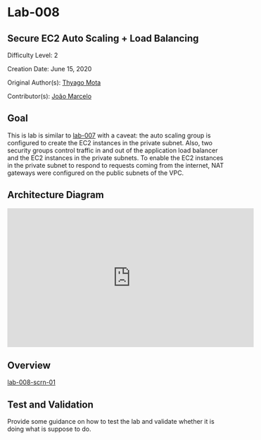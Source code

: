 # Lab-008

## Secure EC2 Auto Scaling + Load Balancing

Difficulty Level: 2

Creation Date: June 15, 2020

Original Author(s): [Thyago Mota](https://github.com/thyagomota)

Contributor(s): [João Marcelo](https://github.com/jmhal)

## Goal
This is lab is similar to [lab-007](../lab-007) with a caveat: the auto scaling group is configured to create the EC2 instances in the private subnet. Also, two security groups control traffic in and out of the application load balancer and the EC2 instances in the private subnets. To enable the EC2 instances in the private subnet to respond to requests coming from the internet, NAT gateways were configured on the public subnets of the VPC.

## Architecture Diagram

<iframe width="560" height="315" src="https://www.youtube.com/embed/mdeJwTgYISM" frameborder="0" allow="accelerometer; autoplay; encrypted-media; gyroscope; picture-in-picture" allowfullscreen></iframe>

## Overview

[lab-008-scrn-01](https://youtu.be/mdeJwTgYISM)

## Test and Validation
Provide some guidance on how to test the lab and validate whether it is doing what is suppose to do.
